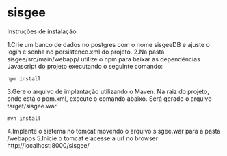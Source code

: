 ﻿# sisgee

Instruções de instalação:


1.Crie um banco de dados no postgres com o nome sisgeeDB e ajuste o login e senha no persistence.xml do projeto.
2.Na pasta sisgee/src/main/webapp/ utilize o npm para baixar as dependências Javascript do projeto executando o seguinte comando:
```
npm install
```
3.Gere o arquivo de implantação utilizando o Maven. Na raiz do projeto, onde está o pom.xml, execute o comando abaixo. Será gerado o arquivo target/sisgee.war
```
mvn install
```
4.Implante o sistema no tomcat movendo o arquivo sisgee.war para a pasta <instalacao do tomcat>/webapps
5.Inicie o tomcat e acesse a url no browser http://localhost:8000/sisgee/
